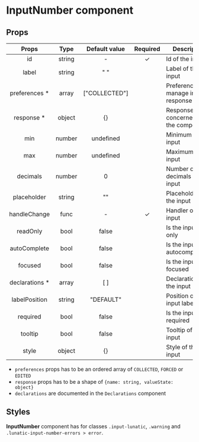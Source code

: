 # InputNumber component

## Props

|      Props      |  Type  | Default value | Required | Description                          |
| :-------------: | :----: | :-----------: | :------: | ------------------------------------ |
|       id        | string |       -       |    ✓     | Id of the input                      |
|      label      | string |      " "      |          | Label of the input                   |
| preferences \*  | array  | ["COLLECTED"] |          | Preferences to manage input response |
|   response \*   | object |      {}       |          | Response concerned by the component  |
|       min       | number |   undefined   |          | Minimum of the input                 |
|       max       | number |   undefined   |          | Maximum of the input                 |
|    decimals     | number |       0       |          | Number of decimals of the input      |
|   placeholder   | string |      ""       |          | Placeholder of the input             |
|  handleChange   |  func  |       -       |    ✓     | Handler of the input                 |
|    readOnly     |  bool  |     false     |          | Is the input read only               |
|  autoComplete   |  bool  |     false     |          | Is the input autocompletable         |
|     focused     |  bool  |     false     |          | Is the input focused                 |
| declarations \* | array  |      [ ]      |          | Declarations of the input            |
|  labelPosition  | string |   "DEFAULT"   |          | Position of the input label          |
|    required     |  bool  |     false     |          | Is the input required                |
|     tooltip     |  bool  |     false     |          | Tooltip of the input                 |
|      style      | object |      {}       |          | Style of the input                   |

- `preferences` props has to be an ordered array of `COLLECTED`, `FORCED` or `EDITED`
- `response` props has to be a shape of `{name: string, valueState: object}`
- `declarations` are documented in the `Declarations` component

## Styles

**InputNumber** component has for classes `.input-lunatic`, `.warning` and `.lunatic-input-number-errors > error`.
